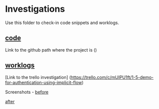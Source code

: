 # Investigations

Use this folder to check-in code snippets and worklogs.

## [code](./code/readme.md)


Link to the github path where the project is ()





## [worklogs](./worklogs/readme.md)

[Link to the trello investigation] (https://trello.com/c/mUIPU1ft/1-5-demo-for-authentication-using-implicit-flow)

Screenshots - 
[before](https://github.com/Team-Unified/LiveProjectsTemplate/blob/master/investigations/code/Authentication%20Test/Screen%20Shot%202018-11-20%20at%2002.39.54%20(2).png) 

[after](https://github.com/Team-Unified/LiveProjectsTemplate/blob/master/investigations/code/Authentication%20Test/Screen%20Shot%202018-11-20%20at%2002.40.15%20(2).png)
